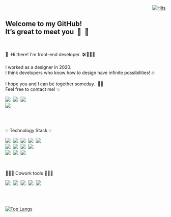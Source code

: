   <div align=end>
	
[![Hits](https://hits.seeyoufarm.com/api/count/incr/badge.svg?url=https%3A%2F%2Fgithub.com%2Fkwons0&count_bg=%23A2A2A2&title_bg=%23333333&icon=github.svg&icon_color=%23DFDFDF&title=hits&edge_flat=true)](https://github.com/kwons0)
	
  </div>
  
<h2> Welcome to my GitHub! <br/>
	It’s great to meet you&nbsp;&nbsp;🙏&nbsp;&nbsp;🌷
</h2>
<br/>

👋&nbsp;&nbsp;Hi there! I'm front-end developer. 🛠👩🏻‍💻
<br/><br/>
I worked as a designer in 2020.<br/>
I think developers who know how to design have infinite possibilities! 🔥
<br/><br/>
I hope you and I can be together someday.&nbsp;&nbsp;🌟✨<br/>
Feel free to contact me! 💥
<br/>
<div>
<a href="mailto:kwonsy11289@gmail.com" target="_blank"><img src="http://img.shields.io/badge/-kwonsy11289@gmail.com-EA4335?style=flat-square&logo=Gmail&logoColor=white"/></a>&nbsp;
<a href="https://open.kakao.com/o/s4to6mEd" target="_blank"><img src="http://img.shields.io/badge/-Kakao-FFCD00?style=flat-square&logo=KakaoTalk&logoColor=333"/></a>&nbsp;
<a href="https://www.instagram.com/kwons0/" target="_blank"><img src="http://img.shields.io/badge/-Kwons0-E4405F?style=flat-square&logo=Instagram&logoColor=white"/></a><br/>
<a href="https://kwons0.github.io/kwons0/"><img src="http://img.shields.io/badge/-You can see my portfolio here!-1a73e8?style=flat-square&logo=Google Chrome&logoColor=white"/></a>
</div>

<br/><br/>

<p>💡 Technology Stack 💡</p>

<div>
<a><img src="http://img.shields.io/badge/-HTML5-E34F26?style=flat-square&logo=HTML5&logoColor=white"/></a>&nbsp;
<a><img src="http://img.shields.io/badge/-CSS3-1572B6?style=flat-square&logo=CSS3&logoColor=white"/></a>&nbsp;
<a><img src="http://img.shields.io/badge/-JavaScript-F7DF1E?style=flat-square&logo=JavaScript&logoColor=333"/></a>&nbsp;
<a><img src="http://img.shields.io/badge/-jQuery-289ff0?style=flat-square&logo=jQuery&logoColor=white"/></a>&nbsp;
<a><img src="http://img.shields.io/badge/-React-61DAFB?style=flat-square&logo=React&logoColor=333"/></a>&nbsp;<br/>
<a><img src="http://img.shields.io/badge/-Sass-CC6699?style=flat-square&logo=Sass&logoColor=white"/></a>&nbsp;
<a><img src="http://img.shields.io/badge/-JSON-f3f3f3?style=flat-square&logo=JSON&logoColor=111"/></a>&nbsp;
<a><img src="http://img.shields.io/badge/-Webpack-8DD6F9?style=flat-square&logo=Webpack&logoColor=333"/></a>&nbsp;
<a><img src="http://img.shields.io/badge/-Visual Studio Code-007ACC?style=flat-square&logo=Visual Studio Code&logoColor=white"/>&nbsp;<br/>
<a><img src="http://img.shields.io/badge/-Adobe Photoshop-2179bf?style=flat-square&logo=Adobe Photoshop&logoColor=white"/></a>&nbsp;
<a><img src="http://img.shields.io/badge/-Adobe Illustrator-ff9a00?style=flat-square&logo=Adobe Illustrator&logoColor=white"/></a>&nbsp;
<a><img src="http://img.shields.io/badge/-Adobe Premiere Pro-5959c9?style=flat-square&logo=Adobe Premiere Pro&logoColor=white"/></a>
</a>
</div>

<br/><p>👩🏻‍💻 Cowork tools 🧑🏻‍💻</p>
<div>
<a><img src="http://img.shields.io/badge/-Zeplin-F4B728?style=flat-square&logo=Zerply&logoColor=111"/></a>&nbsp;
<a><img src="http://img.shields.io/badge/-Google Meet-00897B?style=flat-square&logo=Google Meet&logoColor=white"/></a>&nbsp;
<a><img src="http://img.shields.io/badge/-Zoom-2D8CFF?style=flat-square&logo=Zoom&logoColor=white"/></a>&nbsp;
<a><img src="http://img.shields.io/badge/-Slack-4A154B?style=flat-square&logo=Slack&logoColor=white"/></a>&nbsp;
<a><img src="http://img.shields.io/badge/-Trello-0052CC?style=flat-square&logo=Trello&logoColor=white"/></a>
</div>

<br/><br/>

<div>
	
[![Top Langs](https://github-readme-stats.vercel.app/api/top-langs/?username=kwons0&layout=compact&theme=nord&bg_color=111&hide_border=true&langs_count=8)](https://github.com/anuraghazra/github-readme-stats)
	
</div>
  





<!-- <a><img src="http://img.shields.io/badge/-Vue.js-4FC08D?style=flat-square&logo=Vue.js&logoColor=white"/></a>
<a><img src="http://img.shields.io/badge/-PHP-777BB4?style=flat-square&logo=PHP&logoColor=white"/></a>
<a><img src="http://img.shields.io/badge/-MySQL-4479A1?style=flat-square&logo=MySQL&logoColor=white"/></a>

<a><img src="http://img.shields.io/badge/-Bootstrap-7952B3?style=flat-square&logo=Bootstrap&logoColor=white"/></a>
<a><img src="http://img.shields.io/badge/-TypeScript-3178C6?style=flat-square&logo=TypeScript&logoColor=white"/></a>
<a><img src="http://img.shields.io/badge/-Figma-F24E1E?style=flat-square&logo=Figma&logoColor=white"/></a>
<a><img src="http://img.shields.io/badge/-Angular-DD0031?style=flat-square&logo=Angular&logoColor=white"/></a>
<a><img src="http://img.shields.io/badge/-Node.js-339933?style=flat-square&logo=Node.js&logoColor=white"/></a> -->




<!--
**kwons0/Kwons0** is a ✨ _special_ ✨ repository because its `README.md` (this file) appears on your GitHub profile.

Here are some ideas to get you started:

- 🔭 I’m currently working on ...
- 🌱 I’m currently learning ...
- 👯 I’m looking to collaborate on ...
- 🤔 I’m looking for help with ...
- 💬 Ask me about ...
- 📫 How to reach me: ...
- 😄 Pronouns: ...
- ⚡ Fun fact: ...
-->
